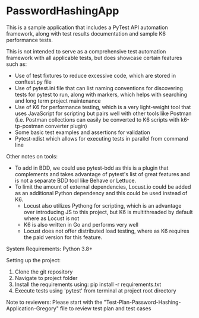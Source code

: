 # PasswordHashingApp
This is a sample application that includes a PyTest API automation framework, along with test results documentation and sample K6 performance tests.

This is not intended to serve as a comprehensive test automation framework with all applicable tests, but does showcase certain features such as:
  - Use of test fixtures to reduce excessive code, which are stored in conftest.py file
  - Use of pytest.ini file that can list naming conventions for discovering tests for pytest to run, along with markers, which helps with searching and long term project maintenance
  - Use of K6 for performance testing, which is a very light-weight tool that uses JavaScript for scripting but pairs well with other tools like Postman (i.e. Postman collections
    can easily be converted to K6 scripts with k6-tp-postman converter plugin)
  - Some basic test examples and assertions for validation
  - Pytest-xdist which allows for executing tests in parallel from command line
  
Other notes on tools:
  - To add in BDD, we could use pytest-bdd as this is a plugin that complements and takes advantage of pytest's list of great features and is not a separate BDD tool like Behave or Lettuce.
  - To limit the amount of external dependencies, Locust.io could be added as an additional Python dependency and this could be used instead of K6.
     - Locust also utilizes Pythong for scripting, which is an advantage over introducing JS to this project, but K6 is multithreaded by default where as Locust is not
     - K6 is also written in Go and performs very well
     - Locust does not offer distributed load testing, where as K6 requires the paid version for this feature. 
     
 System Requirements:
   Python 3.8+
   
 Setting up the project:
  1. Clone the git repository
  2. Navigate to project folder
  3. Install the requirements using: pip install -r requirements.txt
  4. Execute tests using 'pytest' from terminal at project root directory

Note to reviewers: 
Please start with the "Test-Plan-Password-Hashing-Application-Gregory" file to review test plan and test cases
